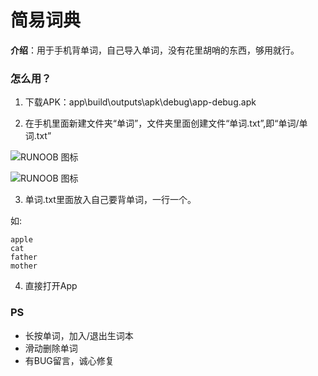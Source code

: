 # 简易词典

**介绍**：用于手机背单词，自己导入单词，没有花里胡哨的东西，够用就行。



### 怎么用？

1. 下载APK：app\build\outputs\apk\debug\app-debug.apk

2. 在手机里面新建文件夹“单词”，文件夹里面创建文件“单词.txt”,即“单词/单词.txt”

![RUNOOB 图标](https://img2020.cnblogs.com/blog/1037279/202004/1037279-20200401090650254-771352396.png)

![RUNOOB 图标](https://img2020.cnblogs.com/blog/1037279/202004/1037279-20200401090717880-643616541.png)


3. 单词.txt里面放入自己要背单词，一行一个。

  如:
````
apple
cat
father
mother
````
4. 直接打开App


### PS

* 长按单词，加入/退出生词本
* 滑动删除单词
* 有BUG留言，诚心修复

